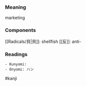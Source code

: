 ### Meaning

marketing

### Components

[[Radicals/貝|貝]]: shellfish [[反]]: anti-

### Readings

```
- Kunyomi: 
- Onyomi: ハン
```

#kanji